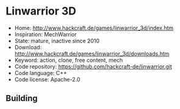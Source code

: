 # Linwarrior 3D

- Home: http://www.hackcraft.de/games/linwarrior_3d/index.htm
- Inspiration: MechWarrior
- State: mature, inactive since 2010
- Download: http://www.hackcraft.de/games/linwarrior_3d/downloads.htm
- Keyword: action, clone, free content, mech
- Code repository: https://github.com/hackcraft-de/linwarrior.git
- Code language: C++
- Code license: Apache-2.0

## Building
